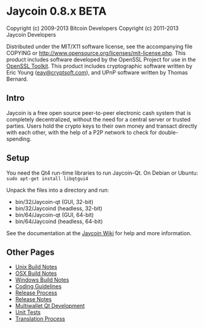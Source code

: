 Jaycoin 0.8.x BETA
====================

Copyright (c) 2009-2013 Bitcoin Developers
Copyright (c) 2011-2013 Jaycoin Developers

Distributed under the MIT/X11 software license, see the accompanying
file COPYING or http://www.opensource.org/licenses/mit-license.php.
This product includes software developed by the OpenSSL Project for use in the [OpenSSL Toolkit](http://www.openssl.org/). This product includes
cryptographic software written by Eric Young ([eay@cryptsoft.com](mailto:eay@cryptsoft.com)), and UPnP software written by Thomas Bernard.


Intro
---------------------
Jaycoin is a free open source peer-to-peer electronic cash system that is
completely decentralized, without the need for a central server or trusted
parties.  Users hold the crypto keys to their own money and transact directly
with each other, with the help of a P2P network to check for double-spending.


Setup
---------------------
You need the Qt4 run-time libraries to run Jaycoin-Qt. On Debian or Ubuntu:
	`sudo apt-get install libqtgui4`

Unpack the files into a directory and run:

- bin/32/Jaycoin-qt (GUI, 32-bit)
- bin/32/Jaycoind (headless, 32-bit)
- bin/64/Jaycoin-qt (GUI, 64-bit)
- bin/64/Jaycoind (headless, 64-bit)

See the documentation at the [Jaycoin Wiki](http://Jaycoin.info)
for help and more information.


Other Pages
---------------------
- [Unix Build Notes](build-unix.md)
- [OSX Build Notes](build-osx.md)
- [Windows Build Notes](build-msw.md)
- [Coding Guidelines](coding.md)
- [Release Process](release-process.md)
- [Release Notes](release-notes.md)
- [Multiwallet Qt Development](multiwallet-qt.md)
- [Unit Tests](unit-tests.md)
- [Translation Process](translation_process.md)
